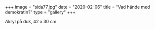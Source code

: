 +++
image = "sida77.jpg"
date = "2020-02-06"
title = "Vad hände med demokratin?"
type = "gallery"
+++

Akryl på duk, 42 x 30 cm.
